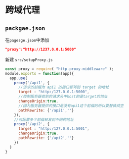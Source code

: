 # 跨域代理

## `packgae.json`
在`pagesge.json`中添加
```json
"proxy":"http://1237.0.0.1:5000"
```
新建 `src/setupProxy.js`
```js
const proxy = require( "http-proxy-middleware" );
module.exports = function(app){
  app.use(
    proxy('/api1', {
      //请求的前缀为 api1 的接口都转到 target 的地址
      target : "http:/127.0.0.1:5000",
      //控制服务器收到的请求头中host的是target的地址
      changeOrigin:true,
      //因为服务器提供的接口是没有api1这个前缀的所以要替换成空
      pathRewrite: {'/api1',''}
    }),
    //可配置多个前缀转发到不同的地址
    proxy('/api2', {
      target : "http:/127.0.0.1:5001",
      changeOrigin:true,
      pathRewrite: {'/api2',''}
    })
  )
}
```

